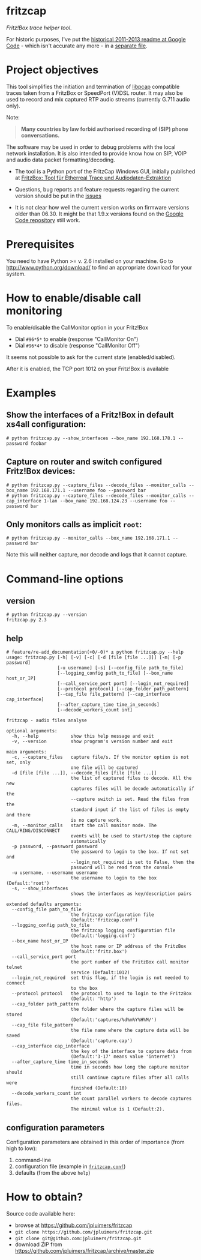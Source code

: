 fritzcap
========

*Fritz!Box trace helper tool*.

For historic purposes, I've put the [historical 2011-2013 readme at Google Code](https://code.google.com/archive/p/fritzcap/) - which isn't accurate any more - in a [separate file](GoogleCode-README.md).

# Project objectives

This tool simplifies the initiation and termination of [libpcap](https://github.com/the-tcpdump-group/libpcap) compatible traces taken from a FritzBox or SpeedPort (V)DSL router. It may also be used to record and mix captured RTP audio streams (currently G.711 audio only).

Note:

> **Many countries by law forbid authorised recording of (SIP) phone conversations.**

The software may be used in order to debug problems with the local network installation. It is also intended to provide know how on SIP, VOIP and audio data packet formatting/decoding.

- The tool is a Python port of the FritzCap Windows GUI, initially published at [FritzBox: Tool für Etherreal Trace und Audiodaten-Extraktion](http://www.ip-phone-forum.de/showthread.php?t=129725)

- Questions, bug reports and feature requests regarding the current version should be put in the [issues](issues)

- It is not clear how well the current version works on firmware versions older than 06.30. It might be that 1.9.x versions found on the [Google Code repository](https://code.google.com/archive/p/fritzcap/) still work.

# Prerequisites

You need to have Python >= v. 2.6 installed on your machine. Go to http://www.python.org/download/ to find an appropriate download for your system.

# How to enable/disable call monitoring

To enable/disable the CallMonitor option in your Fritz!Box

- Dial `#96*5*` to enable (response "CallMonitor On")
- Dial `#96*4*` to disable (response "CallMonitor Off")

It seems not possible to ask for the current state (enabled/disabled).

After it is enabled, the TCP port 1012 on your Fritz!Box is available

# Examples

## Show the interfaces of a Fritz!Box in default xs4all configuration:

```
# python fritzcap.py --show_interfaces --box_name 192.168.178.1 --password foobar
```

## Capture on router and switch configured Fritz!Box devices:

```
# python fritzcap.py --capture_files --decode_files --monitor_calls --box_name 192.168.171.1 --username foo --password bar
# python fritzcap.py --capture_files --decode_files --monitor_calls --cap_interface 1-lan --box_name 192.168.124.23 --username foo --password bar
```

## Only monitors calls as implicit `root`:

```
# python fritzcap.py --monitor_calls --box_name 192.168.171.1 --password bar
```

Note this will neither capture, nor decode and logs that it cannot capture.

# Command-line options

## version

```
# python fritzcap.py --version
fritzcap.py 2.3
```

## help

```
# feature/re-add_documentation(+0/-0)* ± python fritzcap.py --help
usage: fritzcap.py [-h] [-v] [-c] [-d [file [file ...]]] [-m] [-p password]
                   [-u username] [-s] [--config_file path_to_file]
                   [--logging_config path_to_file] [--box_name host_or_IP]
                   [--call_service_port port] [--login_not_required]
                   [--protocol protocol] [--cap_folder path_pattern]
                   [--cap_file file_pattern] [--cap_interface cap_interface]
                   [--after_capture_time time_in_seconds]
                   [--decode_workers_count int]

fritzcap - audio files analyse

optional arguments:
  -h, --help            show this help message and exit
  -v, --version         show program's version number and exit

main arguments:
  -c, --capture_files   capture file/s. If the monitor option is not set, only
                        one file will be captured
  -d [file [file ...]], --decode_files [file [file ...]]
                        the list of captured files to decode. All the new
                        captures files will be decode automatically if the
                        --capture switch is set. Read the files from the
                        standard input if the list of files is empty and there
                        is no capture work.
  -m, --monitor_calls   start the call monitor mode. The CALL/RING/DISCONNECT
                        events will be used to start/stop the capture
                        automatically
  -p password, --password password
                        the password to login to the box. If not set and
                        --login_not_required is set to False, then the
                        password will be read from the console
  -u username, --username username
                        the username to login to the box (Default:'root')
  -s, --show_interfaces
                        shows the interfaces as key/description pairs

extended defaults arguments:
  --config_file path_to_file
                        the fritzcap configuration file
                        (Default:'fritzcap.conf')
  --logging_config path_to_file
                        the fritzcap logging configuration file
                        (Default:'logging.conf')
  --box_name host_or_IP
                        the host name or IP address of the FritzBox
                        (Default:'fritz.box')
  --call_service_port port
                        the port number of the FritzBox call monitor telnet
                        service (Default:1012)
  --login_not_required  set this flag, if the login is not needed to connect
                        to the box
  --protocol protocol   the protocol to used to login to the FritzBox
                        (Default: 'http')
  --cap_folder path_pattern
                        the folder where the capture files will be stored
                        (Default:'captures/%d%m%Y%H%M/')
  --cap_file file_pattern
                        the file name where the capture data will be saved
                        (Default:'capture.cap')
  --cap_interface cap_interface
                        the key of the interface to capture data from
                        (Default:'3-17' means value 'internet')
  --after_capture_time time_in_seconds
                        time in seconds how long the capture monitor should
                        still continue capture files after all calls were
                        finished (Default:10)
  --decode_workers_count int
                        the count parallel workers to decode captures files.
                        The minimal value is 1 (Default:2).
```

## configuration parameters

Configuration parameters are obtained in this order of importance (from high to low):

1. command-line
2. configuration file (example in [`fritzcap.conf`](fritzcap.conf))
3. defaults (from the above `help`)

# How to obtain?

Source code available here:

- browse at https://github.com/jpluimers/fritzcap
- `git clone https://github.com/jpluimers/fritzcap.git`
- `git clone git@github.com:jpluimers/fritzcap.git`
- download ZIP from https://github.com/jpluimers/fritzcap/archive/master.zip
